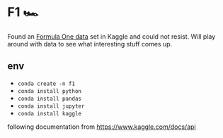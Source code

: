 # F1 🏎️

Found an [Formula One data](https://www.kaggle.com/rohanrao/formula-1-world-championship-1950-2020?select=lap_times.csv) set in Kaggle and could not resist.  Will play around with data to see what interesting stuff comes up. 

## env

- `conda create -n f1`
- `conda install python`
- `conda install pandas`
- `conda install jupyter`
- `conda install kaggle` 

following documentation from https://www.kaggle.com/docs/api